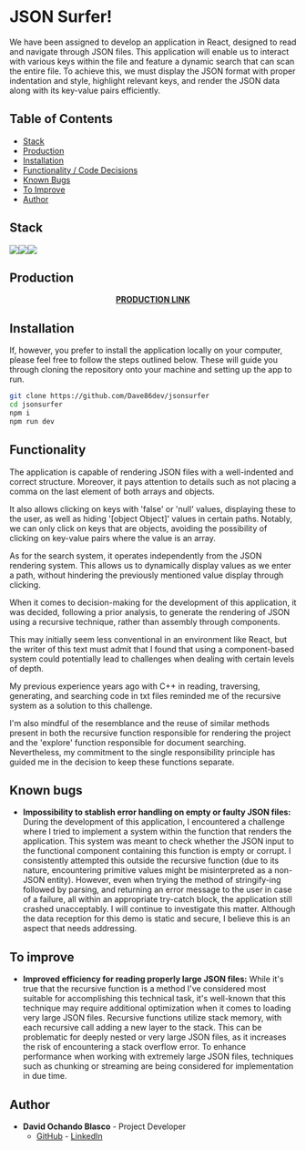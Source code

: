 # JSON Surfer!

We have been assigned to develop an application in React, designed to read and navigate through JSON files. This application will enable us to interact with various keys within the file and feature a dynamic search that can scan the entire file. To achieve this, we must display the JSON format with proper indentation and style, highlight relevant keys, and render the JSON data along with its key-value pairs efficiently.

## Table of Contents 

- [Stack](#stack)
- [Production](#production)
- [Installation](#installation)
- [Functionality / Code Decisions](#functionality)
- [Known Bugs](#known-bugs)
- [To Improve](#to-improve)
- [Author](#author)


## Stack 

<img src="https://img.shields.io/badge/-React-61DAFB?style=for-the-badge&logo=react&logoColor=black"><img src="https://img.shields.io/badge/JavaScript-F7DF1E?logo=javascript&logoColor=000&style=for-the-badge"><img src="https://img.shields.io/badge/-Vite-747bff?style=for-the-badge&logo=vite&logoColor=white">

## Production

<div align="center">
    <a href="https://master.dd2jgvazze1w9.amplifyapp.com/"><strong>PRODUCTION LINK</strong></a> 
</div>

## Installation 

If, however, you prefer to install the application locally on your computer, please feel free to follow the steps outlined below. These will guide you through cloning the repository onto your machine and setting up the app to run.

```sh
git clone https://github.com/Dave86dev/jsonsurfer
cd jsonsurfer
npm i
npm run dev
```

## Functionality

The application is capable of rendering JSON files with a well-indented and correct structure. Moreover, it pays attention to details such as not placing a comma on the last element of both arrays and objects. 

It also allows clicking on keys with 'false' or 'null' values, displaying these to the user, as well as hiding '[object Object]' values in certain paths. Notably, we can only click on keys that are objects, avoiding the possibility of clicking on key-value pairs where the value is an array. 

As for the search system, it operates independently from the JSON rendering system. This allows us to dynamically display values as we enter a path, without hindering the previously mentioned value display through clicking.

When it comes to decision-making for the development of this application, it was decided, following a prior analysis, to generate the rendering of JSON using a recursive technique, rather than assembly through components. 

This may initially seem less conventional in an environment like React, but the writer of this text must admit that I found that using a component-based system could potentially lead to challenges when dealing with certain levels of depth. 

My previous experience years ago with C++ in reading, traversing, generating, and searching code in txt files reminded me of the recursive system as a solution to this challenge. 

I'm also mindful of the resemblance and the reuse of similar methods present in both the recursive function responsible for rendering the project and the 'explore' function responsible for document searching. Nevertheless, my commitment to the single responsibility principle has guided me in the decision to keep these functions separate.

## Known bugs

- **Impossibility to stablish error handling on empty or faulty JSON files:** During the development of this application, I encountered a challenge where I tried to implement a system within the function that renders the application. This system was meant to check whether the JSON input to the functional component containing this function is empty or corrupt. I consistently attempted this outside the recursive function (due to its nature, encountering primitive values might be misinterpreted as a non-JSON entity). However, even when trying the method of stringify-ing followed by parsing, and returning an error message to the user in case of a failure, all within an appropriate try-catch block, the application still crashed unacceptably. I will continue to investigate this matter. Although the data reception for this demo is static and secure, I believe this is an aspect that needs addressing.

## To improve 

- **Improved efficiency for reading properly large JSON files:** While it's true that the recursive function is a method I've considered most suitable for accomplishing this technical task, it's well-known that this technique may require additional optimization when it comes to loading very large JSON files. Recursive functions utilize stack memory, with each recursive call adding a new layer to the stack. This can be problematic for deeply nested or very large JSON files, as it increases the risk of encountering a stack overflow error. To enhance performance when working with extremely large JSON files, techniques such as chunking or streaming are being considered for implementation in due time.

## Author

- **David Ochando Blasco** - Project Developer
  - [GitHub](https://github.com/Dave86dev) - [LinkedIn](https://www.linkedin.com/in/david-ochando-blasco-90b2ba1a/)